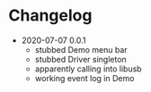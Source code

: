 # Changelog

- 2020-07-07 0.0.1
    - stubbed Demo menu bar
    - stubbed Driver singleton
    - apparently calling into libusb
    - working event log in Demo
